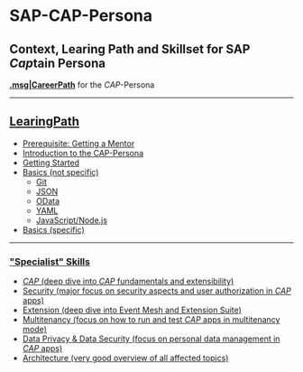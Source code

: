 # SAP-CAP-Persona

## Context, Learing Path and Skillset for SAP *Cap*tain Persona

[**.msg|CareerPath**](https://msg-careerpaths.github.io/roadmap/#/) for the *CAP*-Persona

---

## [LearingPath](https://github.com/msg-CareerPaths/sap-cap-persona/tree/main/chapters)

- [Prerequisite: Getting a Mentor](https://github.com/msg-CareerPaths/sap-cap-persona/blob/main/chapters/000-Prerequisite-Geting-a-Mentor-assigned.md)
- [Introduction to the CAP-Persona](https://github.com/msg-CareerPaths/sap-cap-persona/blob/main/chapters/001-Introduction-CAP-Persona.md)
- [Getting Started](https://github.com/msg-CareerPaths/sap-cap-persona/blob/main/chapters/002-Getting-Started.md)
- [Basics (not specific)](https://github.com/msg-CareerPaths/sap-cap-persona/tree/main/chapters/003-Basics-(not-specific))
  - [Git](https://github.com/msg-CareerPaths/sap-cap-persona/blob/main/chapters/003-Basics-(not-specific)/003a-Git.md)
  - [JSON](https://github.com/msg-CareerPaths/sap-cap-persona/blob/main/chapters/003-Basics-(not-specific)/003b-JSON.md)
  - [OData](https://github.com/msg-CareerPaths/sap-cap-persona/blob/main/chapters/003-Basics-(not-specific)/003c-OData.md)
  - [YAML](https://github.com/msg-CareerPaths/sap-cap-persona/blob/main/chapters/003-Basics-(not-specific)/003d-YAML.md)
  - [JavaScript/Node.js](https://github.com/msg-CareerPaths/sap-cap-persona/blob/main/chapters/003-Basics-(not-specific)/003e-JavaScript-Node.js.md)
- [Basics (specific)](https://github.com/msg-CareerPaths/sap-cap-persona/blob/main/chapters/004-Basics-specific.md)

---

### ["Specialist" Skills](https://github.com/msg-CareerPaths/sap-cap-persona/tree/main/specialist-skills)

- [*CAP* (deep dive into *CAP* fundamentals and extensibility)](https://github.com/msg-CareerPaths/sap-cap-persona/blob/main/specialist-skills/a-CAP-Specialist.md)
- [Security (major focus on security aspects and user authorization in *CAP* apps)](https://github.com/msg-CareerPaths/sap-cap-persona/blob/main/specialist-skills/b-Security-Specialist.md)
- [Extension (deep dive into Event Mesh and Extension Suite)](https://github.com/msg-CareerPaths/sap-cap-persona/blob/main/specialist-skills/c-Extension-Specialist.md)
- [Multitenancy (focus on how to run and test *CAP* apps in multitenancy mode)](https://github.com/msg-CareerPaths/sap-cap-persona/blob/main/specialist-skills/d-Multitenancy-Specialist.md)
- [Data Privacy & Data Security (focus on personal data management in *CAP* apps)](https://github.com/msg-CareerPaths/sap-cap-persona/blob/main/specialist-skills/e-Data-Privacy-%26-Data-Security-Specialist.md)
- [Architecture (very good overview of all affected topics)](https://github.com/msg-CareerPaths/sap-cap-persona/blob/main/specialist-skills/f-Architecture-Specialist.md)
